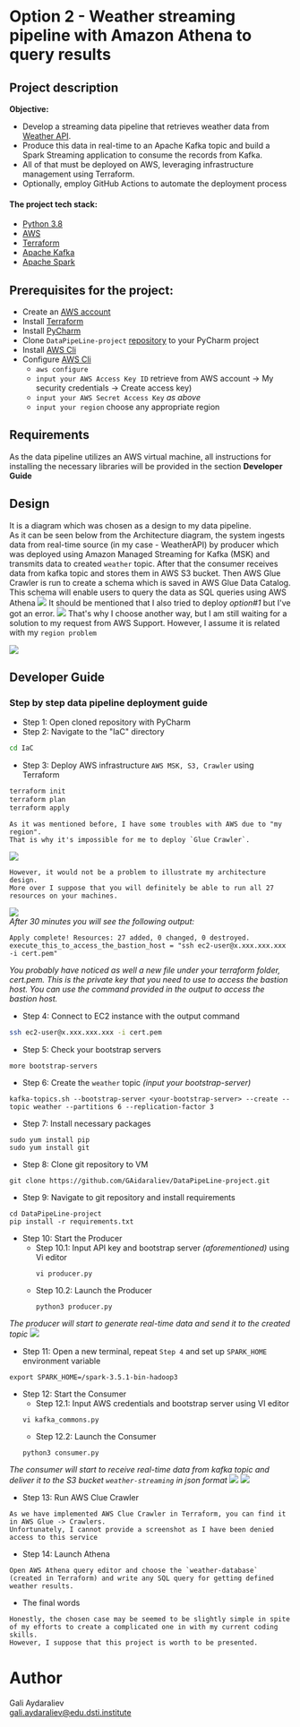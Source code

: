 # Option 2 - Weather streaming pipeline with Amazon Athena to query results
## Project description
**Objective:** 
- Develop a streaming data pipeline that retrieves weather data from  [Weather API](https://www.weatherapi.com/).
- Produce this data in real-time to an Apache Kafka topic and build a Spark Streaming application to consume the records from Kafka.
- All of that must be deployed on AWS, leveraging infrastructure management using Terraform.
- Optionally, employ GitHub Actions to automate the deployment process

#### The project tech stack:
- [Python 3.8](https://www.python.org/downloads/)
- [AWS](https://aws.amazon.com/ru/)
- [Terraform](https://developer.hashicorp.com/terraform/downloads)
- [Apache Kafka](https://kafka.apache.org/)
- [Apache Spark](https://spark.apache.org/)

## Prerequisites for the project:

- Create an [AWS account](https://portal.aws.amazon.com/billing/signup?nc2=h_ct&src=header_signup&redirect_url=https%3A%2F%2Faws.amazon.com%2Fregistration-confirmation&language=ru_ru#/start/email)
- Install [Terraform](https://app.tango.us/app/workflow/Downloading-Terraform-on-Windows--A-Quick-Tutorial-63634416f09348c4857f64e3804235a2)
- Install [PyCharm](https://www.jetbrains.com/pycharm/download/)
- Clone `DataPipeLine-project` [repository](https://github.com/GAidaraliev/DataPipeLine-project.git) to your PyCharm project
- Install [AWS Cli](https://scriptcrunch.com/install-aws-cli-guide/)
- Configure [AWS Cli](https://scriptcrunch.com/install-aws-cli-guide/)
  - `aws configure`
  - `input your AWS Access Key ID` retrieve from AWS account -> My security credentials -> Create access key)
  - `input your AWS Secret Access Key` *as above*
  - `input your region` choose any appropriate region 

## Requirements
As the data pipeline utilizes an AWS virtual machine, all instructions for installing the necessary libraries will be provided in the section **Developer Guide**

## Design
It is a diagram which was chosen as a design to my data pipeline.\
As it can be seen below from the Architecture diagram, the system ingests data from real-time source (in my case - WeatherAPI) by producer which was deployed using Amazon Managed Streaming for Kafka (MSK) and transmits data to created `weather` topic.
After that the consumer receives data from kafka topic and stores them in AWS S3 bucket. 
Then AWS Glue Crawler is run to create a schema which is saved in AWS Glue Data Catalog. 
This schema will enable users to query the data as SQL queries using AWS Athena 
![](images/option2.png)
It should be mentioned that I also tried to deploy *option#1* but I've got an error.
![](images/error.png)
That's why I choose another way, but I am still waiting for a solution to my request from AWS Support. However, I assume it is related with my `region problem` 

![](images/request.png)

## Developer Guide
### Step by step data pipeline deployment guide
- Step 1: Open cloned repository with PyCharm
- Step 2: Navigate to the "IaC" directory
```bash
cd IaC
```
- Step 3: Deploy AWS infrastructure `AWS MSK, S3, Crawler` using Terraform
```bash
terraform init
terraform plan
terraform apply
```

```
As it was mentioned before, I have some troubles with AWS due to "my region".
That is why it's impossible for me to deploy `Glue Crawler`. 
```
![](images/crawler.png)
```
However, it would not be a problem to illustrate my architecture design. 
More over I suppose that you will definitely be able to run all 27 resources on your machines.
```
![](images/tfplan.png)\
*After 30 minutes you will see the following output:*
```
Apply complete! Resources: 27 added, 0 changed, 0 destroyed.
execute_this_to_access_the_bastion_host = "ssh ec2-user@x.xxx.xxx.xxx -i cert.pem"
```
*You probably have noticed as well a new file under your terraform folder, cert.pem. This is the private key that you need to use to access the bastion host. You can use the command provided in the output to access the bastion host.*
- Step 4: Connect to EC2 instance with the output command
```bash
ssh ec2-user@x.xxx.xxx.xxx -i cert.pem
```
- Step 5: Check your bootstrap servers
```
more bootstrap-servers
```
- Step 6: Create the `weather` topic *(input your bootstrap-server)*
```
kafka-topics.sh --bootstrap-server <your-bootstrap-server> --create --topic weather --partitions 6 --replication-factor 3
```
- Step 7: Install necessary packages
```
sudo yum install pip
sudo yum install git
```
- Step 8: Clone git repository to VM
```
git clone https://github.com/GAidaraliev/DataPipeLine-project.git
```
- Step 9: Navigate to git repository and install requirements
```
cd DataPipeLine-project
pip install -r requirements.txt
```
- Step 10: Start the Producer
  - Step 10.1: Input API key and bootstrap server *(aforementioned)* using Vi editor
    ```
    vi producer.py
    ```
  - Step 10.2: Launch the Producer
    ```
    python3 producer.py 
    ```
*The producer will start to generate real-time data and send it to the created topic*
![](images/producer.png)

- Step 11: Open a new terminal, repeat `Step 4` and set up `SPARK_HOME` environment variable
```
export SPARK_HOME=/spark-3.5.1-bin-hadoop3
```
- Step 12: Start the Consumer
  - Step 12.1: Input AWS credentials and bootstrap server using VI editor
  ```
  vi kafka_commons.py
  ```
  - Step 12.2: Launch the Consumer
  ```
  python3 consumer.py
  ```
*The consumer will start to receive real-time data from kafka topic and deliver it to the S3 bucket `weather-streaming` in json format* 
![](images/consumer.png)
![](images/S3.png)

- Step 13: Run AWS Clue Crawler
```
As we have implemented AWS Clue Crawler in Terraform, you can find it in AWS Glue -> Crawlers. 
Unfortunately, I cannot provide a screenshot as I have been denied access to this service
```
- Step 14: Launch Athena
```
Open AWS Athena query editor and choose the `weather-database` (created in Terraform) and write any SQL query for getting defined weather results.
```
- The final words 
```
Honestly, the chosen case may be seemed to be slightly simple in spite of my efforts to create a complicated one in with my current coding skills. 
However, I suppose that this project is worth to be presented.
```
# Author
Gali Aydaraliev\
gali.aydaraliev@edu.dsti.institute













